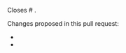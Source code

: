 <!---
This is a suggested pull request template for nilearn.
It's designed to capture information we've found to be useful in reviewing pull requests.

If there is other information that would be helpful to include, please don't hesitate to add it!

See here for more information on what is expected for pull requests:
https://github.com/nilearn/nilearn/blob/main/CONTRIBUTING.rst#pull-requests
-->

<!-- Please indicate after the # which issue you're closing with this PR.
This is helpful for the maintainers AND will magically close the issue when this
pull request is merged!
If the PR closes multiple issues, includes "closes" before each one is listed.
https://help.github.com/articles/closing-issues-using-keywords -->
Closes # .

<!-- Please give a brief overview of what has changed in the PR.
If you're not sure what to write, consider it a note to the maintainers to indicate
what they should be looking for when they review the pull request. -->
Changes proposed in this pull request:

-
-

